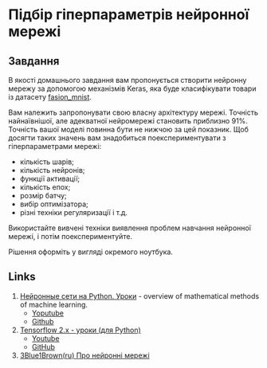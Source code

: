# Підбір гіперпараметрів нейронної мережі

## Завдання

В якості домашнього завдання вам пропонується створити нейронну мережу за допомогою механізмів Keras, яка буде класифікувати товари із датасету [fasion_mnist](https://www.tensorflow.org/datasets/catalog/fashion_mnist?hl=ru).

Вам належить запропонувати свою власну архітектуру мережі. Точність найнаївнішої, але адекватної нейромережі становить приблизно 91%. Точність вашої моделі повинна бути не нижчою за цей показник. Щоб досягти таких значень вам знадобиться поекспериментувати з гіперпараметрами мережі:

- кількість шарів;
- кількість нейронів;
- функції активації;
- кількість епох;
- розмір батчу;
- вибір оптимізатора;
- різні техніки регуляризації і т.д.

Використайте вивчені техніки виявлення проблем навчання нейронної мережі, і потім поекспериментуйте.

Рішення оформіть у вигляді окремого ноутбука.

## Links

1. [Нейронные сети на Python. Уроки](https://proproprogs.ru/neural_network) - overview of mathematical methods of machine learning.
   - [Yoputube](https://www.youtube.com/playlist?list=PLA0M1Bcd0w8yv0XGiF1wjerjSZVSrYbjh) 
   - [Github](https://github.com/selfedu-rus/neural-network)
2. [Tensorflow 2.x - уроки (для Python)](https://proproprogs.ru/tensorflow)
   - [Youtube](https://www.youtube.com/playlist?list=PLA0M1Bcd0w8ynD1umfubKq1OBYRXhXkmH)
   - [GitHub](https://github.com/selfedu-rus/tensorflow)
3. [3Blue1Brown(ru) Про нейронні мережі](https://www.youtube.com/playlist?list=PLSedFp3uvY2Xs9_xmrsJsXADUBuZgIGdH)
